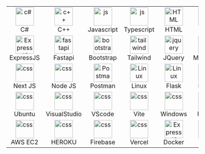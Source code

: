 


<table>
  <tr>
    <td align="center" width="96">
        <img src="https://skillicons.dev/icons?i=cs" width="48" height="48" alt="c#" />
      <br>C#
    </td>
       <td align="center" width="96">
        <img src="https://skillicons.dev/icons?i=c" width="48" height="48" alt="c++" />
      <br>C++
    </td>
    <td align="center" width="96">
              <img src="https://skillicons.dev/icons?i=js" width="48" height="48" alt="js" />
      <br>Javascript
    </td>
      <td align="center" width="96">
              <img src="https://skillicons.dev/icons?i=ts" width="48" height="48" alt="js" />
      <br>Typescript
    </td>
       <td align="center"  width="96">
        <img src="https://skillicons.dev/icons?i=html" width="48" height="48" alt="HTML" />
      <br>HTML
    </td>
    <td align="center" width="96">
        <img src="https://skillicons.dev/icons?i=css" width="48" height="48" alt="css" />
      <br>CSS
    </td>
                <td align="center" width="96">
        <img src="https://skillicons.dev/icons?i=react" width="48" height="48" alt="css" />
      <br>React
    </td>
     <td align="center" width="96">
        <img src="https://skillicons.dev/icons?i=vue" width="48" height="48" alt="css" />
      <br>Vue
        <td align="center" width="96">
    </td>
  </tr>
  <tr>
    <td align="center" width="96">
       <img src="https://skillicons.dev/icons?i=express" width="48" height="48" alt="ExpressJS" >
      <br>ExpressJS
    </td>
    <td align="center" width="96">
      <img src="https://skillicons.dev/icons?i=fastapi" width="48" height="48" alt="fastapi" />
      <br>Fastapi
    </td>
    <td align="center"  width="96">
        <img src="https://skillicons.dev/icons?i=bootstrap" width="48" height="48" alt="bootstrap" />
      <br>Bootstrap
    </td>
    <td align="center" width="96">
        <img src="https://skillicons.dev/icons?i=tailwind" width="48" height="48" alt="tailwind" />
      <br>Tailwind
    </td>
        <td align="center" width="96">
        <img src="https://skillicons.dev/icons?i=jquery" width="48" height="48" alt="jquery" />
      <br>JQuery
    </td>
       <td align="center" width="96">
        <img src="https://skillicons.dev/icons?i=mongo" width="48" height="48" alt="css" />
      <br>MongoDB
    </td>
           <td align="center" width="96">
        <img src="https://skillicons.dev/icons?i=sqlite" width="48" height="48" alt="css" />
      <br>SQLite
    </td>
       <td align="center" width="96">
        <img src="https://skillicons.dev/icons?i=mysql" width="48" height="48" alt="jquery" />
      <br>MySQL
    </td>
      <td align="center" width="96">  
    </td>
  </tr>
   <tr>
     <td align="center" width="96">
        <img src="https://skillicons.dev/icons?i=nextjs" width="48" height="48" alt="css" />
      <br>Next JS
    </td>
     <td align="center" width="96">
        <img src="https://skillicons.dev/icons?i=nodejs" width="48" height="48" alt="css" />
      <br>Node JS
    </td>
        <td align="center" width="96">
        <img src="https://skillicons.dev/icons?i=postman" width="48" height="48" alt="Postman" />
      <br>Postman
    </td>
            <td align="center" width="96">
        <img src="https://skillicons.dev/icons?i=linux" width="48" height="48" alt="Linux" />
      <br>Linux
    </td>
           <td align="center" width="96">
        <img src="https://skillicons.dev/icons?i=flask" width="48" height="48" alt="Linux" />
      <br>Flask
    </td>
        <td align="center" width="96">
        <img src="https://skillicons.dev/icons?i=notion" width="48" height="48" alt="css" />
      <br>Notion
    </td>
           <td align="center" width="96">
        <img src="https://skillicons.dev/icons?i=npm" width="48" height="48" alt="css" />
      <br>NPM
    </td>
          <td align="center" width="96">
        <img src="https://skillicons.dev/icons?i=raspberrypi" width="48" height="48" alt="css" />
      <br>Raspberrypi
    </td>
    </td>
       <td align="center" width="96">  
    </td>
  </tr>
  <tr>
    <td align="center" width="96">
        <img src="https://skillicons.dev/icons?i=ubuntu" width="48" height="48" alt="css" />
      <br>Ubuntu
    </td>
    <td align="center" width="96">
        <img src="https://skillicons.dev/icons?i=visualstudio" width="48" height="48" alt="css" />
      <br>VisualStudio
    </td>
     <td align="center" width="96">
        <img src="https://skillicons.dev/icons?i=vscode" width="48" height="48" alt="css" />
      <br>VScode
    </td>
    <td align="center" width="96">
        <img src="https://skillicons.dev/icons?i=vite" width="48" height="48" alt="css" />
      <br>Vite
    </td>
   <td align="center" width="96">
        <img src="https://skillicons.dev/icons?i=windows" width="48" height="48" alt="css" />
      <br>Windows
    </td>
     <td align="center" width="96">
        <img src="https://skillicons.dev/icons?i=python" width="48" height="48" alt="python" />
      <br>Python
    </td>
           <td align="center" width="96">
        <img src="https://skillicons.dev/icons?i=selenium" width="48" height="48" alt="css" />
      <br>Selenium
    </td>
         <td align="center" width="96">
        <img src="https://skillicons.dev/icons?i=tensorflow" width="48" height="48" alt="css" />
      <br>Tensorflow
    </td>
      <td align="center" width="96">
    </td>
   </tr>
<tr>
            <td align="center" width="96">
        <img src="https://skillicons.dev/icons?i=aws" width="48" height="48" alt="css" />
      <br>AWS EC2
    </td>
    <td align="center" width="96">
        <img src="https://skillicons.dev/icons?i=heroku" width="48" height="48" alt="css" />
      <br>HEROKU
    </td>
    <td align="center" width="96">
        <img src="https://skillicons.dev/icons?i=firebase" width="48" height="48" alt="css" />
      <br>Firebase
    </td>
       <td align="center" width="96">
        <img src="https://skillicons.dev/icons?i=vercel" width="48" height="48" alt="css" />
      <br>Vercel
    </td>  
           <td align="center" width="96">
        <img src="https://skillicons.dev/icons?i=docker" width="48" height="48" alt="ExpressJS">
      <br>Docker
    </td>
        <td align="center" width="96">
     <img src="https://skillicons.dev/icons?i=nginx" width="48" height="48" alt="ExpressJS">
      <br>Nginx
    </td>
       <td align="center" width="96">
     <img src="https://skillicons.dev/icons?i=github" width="48" height="48" alt="github" />
      <br>Github
    </td>
    <td align="center" width="96">
    </td>
   </tr>
 <tr>
 </tr>
</table>
